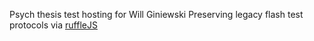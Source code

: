 Psych thesis test hosting for Will Giniewski
Preserving legacy flash test protocols via <a href="https://ruffle.rs/">ruffleJS</a>
